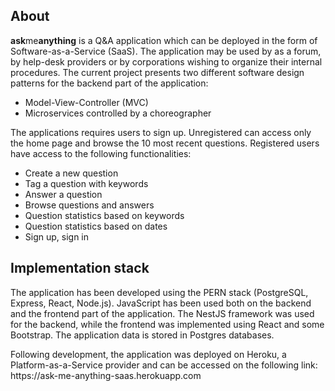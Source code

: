 ## About
**ask**me**anything** is a Q&A application which can be deployed in the form of Software-as-a-Service (SaaS). The application may be used by as a forum, by help-desk providers or by corporations wishing to organize their internal procedures. The current project presents two different software design patterns for the backend part of the application:

- Model-View-Controller (MVC)
- Microservices controlled by a choreographer
<p>The applications requires users to sign up. Unregistered can access only the home page and browse the 10 most recent questions. Registered users have access to the following functionalities:</p>

- Create a new question
- Tag a question with keywords
- Answer a question
- Browse questions and answers
- Question statistics based on keywords
- Question statistics based on dates
- Sign up, sign in

## Implementation stack

<p>The application has been developed using the PERN stack (PostgreSQL, Express, React, Node.js). JavaScript has been used both on the backend and the frontend part of the application. The NestJS framework was used for the backend, while the frontend was implemented using React and some Bootstrap. The application data is stored in Postgres databases.</p>
<p>Following development, the application was deployed on Heroku, a Platform-as-a-Service provider and can be accessed on the following link: https://ask-me-anything-saas.herokuapp.com</p>
